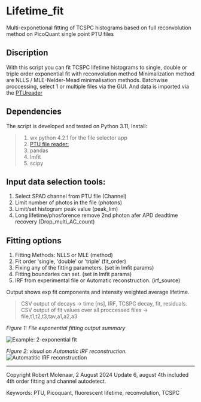 # Lifetime_fit
Multi-exponetional fitting of TCSPC histograms based on full reconvolution method on PicoQuant single point PTU files

## Discription
With this script you can fit TCSPC lifetime histograms to single, double or triple order exponential fit with reconvolution method
Minimalization method are NLLS / MLE-Nelder-Mead minimalisation methods. Batchwise proccessing, select 1 or multiple files via the GUI. And data is imported via the [PTUreader](https://github.com/SumeetRohilla/readPTU_FLIM)

## Dependencies

The script is developed and tested on Python 3.11, Install: 

>1. wx python 4.2.1 for the file selector app
>2. [PTU file reader:](https://github.com/RobertMolenaar-UT/readPTU_FLIM)
>3. pandas
>4. lmfit
>5. scipy 

## Input data selection tools:

1. Select SPAD channel from PTU file (Channel)
2. Limit number of photos in the file (photons)
3. Limit/set histogram peak value (peak_lim)
4. Long lifetime/phosforence remove 2nd photon afer APD deadtime recovery (Drop_multi_AC_count)

## Fitting options
1. Fitting Methods: NLLS or MLE (method)
2. Fit order 'single, 'double' or 'triple' (fit_order)
3. Fixing any of the fitting parameters. (set in lmfit params)
4. Fitting boundaries can set. (set in lmfit params)
5. IRF from experimental file or Automatic reconstruction. (irf_source)

Output shows exp fit components and intensity weighted average lifetime.

>CSV output of decays → time [ns], IRF, TCSPC decay, fit, residuals. 
>CSV output of fit values over all proccessed files →  file,t1,t2,t3,tav,a1,a2,a3



*Figure 1: File exponential fitting output summary*

![Example: 2-exponential fit](https://github.com/RobertMolenaar-UT/Lifetime_fit/assets/74496038/15d0058a-f545-4184-b22f-86f5fee39324)

*Figure 2: visual on Automatic IRF reconstruction.*
![Automatitic IRF reconstruction](https://github.com/RobertMolenaar-UT/Lifetime_fit/assets/74496038/7d0d77b3-e88a-4c96-8154-4fe1f211d94d)

---
Copyright Robert Molenaar, 2 August 2024
Update 6, august 4th included 4th order fitting and channel autodetect.


Keywords: PTU, Picoquant, fluorescent lifetime, reconvolution, TCSPC
